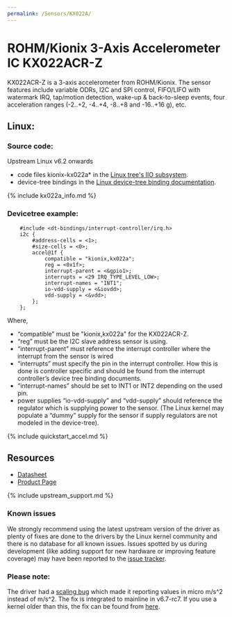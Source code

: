 ```yaml
---
permalink: /Sensors/KX022A/
---
```


# ROHM/Kionix 3-Axis Accelerometer IC KX022ACR-Z

KX022ACR-Z is a 3-axis accelerometer from ROHM/Kionix. The sensor features include variable ODRs, I2C and SPI control, FIFO/LIFO with watermark IRQ, tap/motion detection, wake-up & back-to-sleep events, four acceleration ranges (-2..+2, -4..+4, -8..+8 and -16..+16 g), etc.

## Linux:

### Source code:
Upstream Linux v6.2 onwards 
- code files kionix-kx022a* in the [Linux tree's IIO subsystem](https://git.kernel.org/pub/scm/linux/kernel/git/torvalds/linux.git/tree/drivers/iio/accel).
- device-tree bindings in the [Linux device-tree binding documentation](https://git.kernel.org/pub/scm/linux/kernel/git/torvalds/linux.git/tree/Documentation/devicetree/bindings/iio/accel/kionix,kx022a.yaml).

<!-- If you're reading the raw-text, you can find the included stuff from the _includes folder.
Or you can head to the and not the pages in https://rohmsemiconductor.github.io/Linux-Kernel-Sensor-Drivers/
and see the processed output -->

{% include kx022a_info.md %}

### Devicetree example:

```
    #include <dt-bindings/interrupt-controller/irq.h>
    i2c {
        #address-cells = <1>;
        #size-cells = <0>;
        accel@1f {
            compatible = "kionix,kx022a";
            reg = <0x1f>;
            interrupt-parent = <&gpio1>;
            interrupts = <29 IRQ_TYPE_LEVEL_LOW>;
            interrupt-names = "INT1";
            io-vdd-supply = <&iovdd>;
            vdd-supply = <&vdd>;
        };
    };
 ```

Where,

- “compatible” must be "kionix,kx022a" for the KX022ACR-Z.
- “reg” must be the I2C slave address sensor is using.
- “interrupt-parent” must reference the interrupt controller where the interrupt from the sensor is wired 
- “interrupts” must specify the pin in the interrupt controller. How this is done is controller specific and should be found from the interrupt controller’s device tree binding documents.
- “interrupt-names” should be set to INT1 or INT2 depending on the used pin.
- power supplies “io-vdd-supply” and “vdd-supply” should reference the regulator which is supplying power to the sensor. (The Linux kernel may populate a “dummy” supply for the sensor if supply regulators are not modeled in the device-tree).

<!-- If you're reading the raw-text, you can find the included stuff from the _includes folder.
Or you can head to the and not the pages in https://rohmsemiconductor.github.io/Linux-Kernel-Sensor-Drivers/
and see the processed output -->
{% include quickstart_accel.md %}

## Resources
- [Datasheet](https://fscdn.rohm.com/kionix/en/datasheet/kx022acr-z-e.pdf)
- [Product Page](https://www.rohm.com/products/sensors-mems/accelerometer-ics/kx022acr-z-product#productDetail)

{% include upstream_support.md %}

### Known issues
We strongly recommend using the latest upstream version of the driver as plenty of fixes are done to the drivers by the Linux kernel community and there is no database for all known issues. Issues spotted by us during development (like adding support for new hardware or improving feature coverage) may have been reported to the [issue tracker](https://github.com/RohmSemiconductor/Linux-Kernel-Sensor-Drivers/issues?q=is%3Aissue+repo%3ALinux-Kernel-Sensor-Drivers+KX022A+in%3Atitle).

### Please note:

The driver had a [scaling bug](https://github.com/RohmSemiconductor/Linux-Kernel-Sensor-Drivers/issues/5) which made it reporting values in micro m/s^2 instead of m/s^2. The fix is integrated to mainline in v6.7-rc7. If you use a kernel older than this, the fix can be found from [here](https://lore.kernel.org/all/ZTEt7NqfDHPOkm8j@dc78bmyyyyyyyyyyyyydt-3.rev.dnainternet.fi/).
